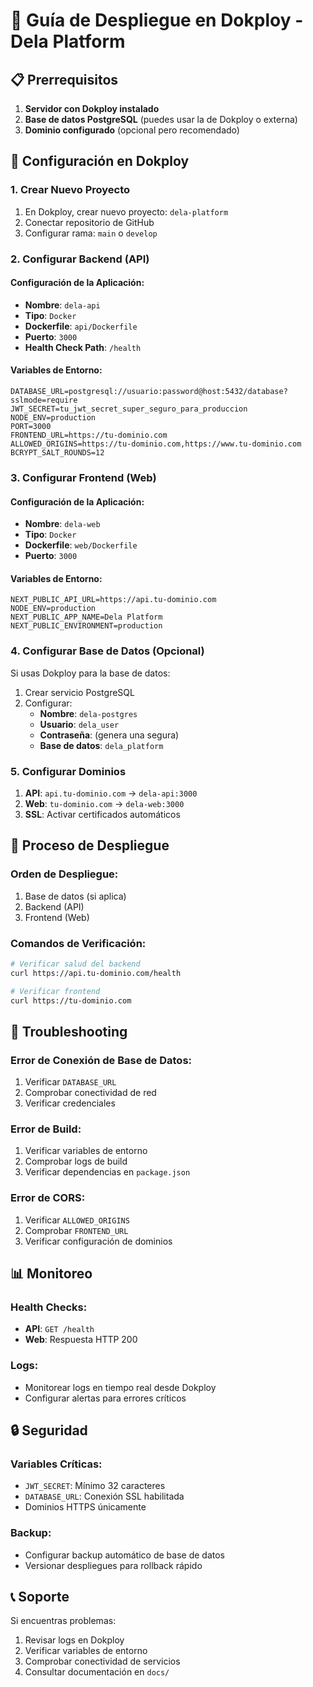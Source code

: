 # 🚀 Guía de Despliegue en Dokploy - Dela Platform

## 📋 Prerrequisitos

1. **Servidor con Dokploy instalado**
2. **Base de datos PostgreSQL** (puedes usar la de Dokploy o externa)
3. **Dominio configurado** (opcional pero recomendado)

## 🔧 Configuración en Dokploy

### 1. Crear Nuevo Proyecto

1. En Dokploy, crear nuevo proyecto: `dela-platform`
2. Conectar repositorio de GitHub
3. Configurar rama: `main` o `develop`

### 2. Configurar Backend (API)

#### Configuración de la Aplicación:
- **Nombre**: `dela-api`
- **Tipo**: `Docker`
- **Dockerfile**: `api/Dockerfile`
- **Puerto**: `3000`
- **Health Check Path**: `/health`

#### Variables de Entorno:
```env
DATABASE_URL=postgresql://usuario:password@host:5432/database?sslmode=require
JWT_SECRET=tu_jwt_secret_super_seguro_para_produccion
NODE_ENV=production
PORT=3000
FRONTEND_URL=https://tu-dominio.com
ALLOWED_ORIGINS=https://tu-dominio.com,https://www.tu-dominio.com
BCRYPT_SALT_ROUNDS=12
```

### 3. Configurar Frontend (Web)

#### Configuración de la Aplicación:
- **Nombre**: `dela-web`
- **Tipo**: `Docker`
- **Dockerfile**: `web/Dockerfile`
- **Puerto**: `3000`

#### Variables de Entorno:
```env
NEXT_PUBLIC_API_URL=https://api.tu-dominio.com
NODE_ENV=production
NEXT_PUBLIC_APP_NAME=Dela Platform
NEXT_PUBLIC_ENVIRONMENT=production
```

### 4. Configurar Base de Datos (Opcional)

Si usas Dokploy para la base de datos:

1. Crear servicio PostgreSQL
2. Configurar:
   - **Nombre**: `dela-postgres`
   - **Usuario**: `dela_user`
   - **Contraseña**: (genera una segura)
   - **Base de datos**: `dela_platform`

### 5. Configurar Dominios

1. **API**: `api.tu-dominio.com` → `dela-api:3000`
2. **Web**: `tu-dominio.com` → `dela-web:3000`
3. **SSL**: Activar certificados automáticos

## 🔄 Proceso de Despliegue

### Orden de Despliegue:
1. Base de datos (si aplica)
2. Backend (API)
3. Frontend (Web)

### Comandos de Verificación:

```bash
# Verificar salud del backend
curl https://api.tu-dominio.com/health

# Verificar frontend
curl https://tu-dominio.com
```

## 🐛 Troubleshooting

### Error de Conexión de Base de Datos:
1. Verificar `DATABASE_URL`
2. Comprobar conectividad de red
3. Verificar credenciales

### Error de Build:
1. Verificar variables de entorno
2. Comprobar logs de build
3. Verificar dependencias en `package.json`

### Error de CORS:
1. Verificar `ALLOWED_ORIGINS`
2. Comprobar `FRONTEND_URL`
3. Verificar configuración de dominios

## 📊 Monitoreo

### Health Checks:
- **API**: `GET /health`
- **Web**: Respuesta HTTP 200

### Logs:
- Monitorear logs en tiempo real desde Dokploy
- Configurar alertas para errores críticos

## 🔒 Seguridad

### Variables Críticas:
- `JWT_SECRET`: Mínimo 32 caracteres
- `DATABASE_URL`: Conexión SSL habilitada
- Dominios HTTPS únicamente

### Backup:
- Configurar backup automático de base de datos
- Versionar despliegues para rollback rápido

## 📞 Soporte

Si encuentras problemas:
1. Revisar logs en Dokploy
2. Verificar variables de entorno
3. Comprobar conectividad de servicios
4. Consultar documentación en `docs/`
